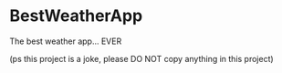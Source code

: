 # BestWeatherApp
The best weather app... EVER

(ps this project is a joke, please DO NOT copy anything in this project)
